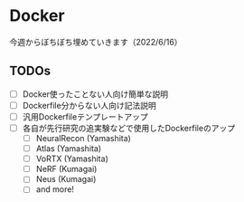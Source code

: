 # Docker

今週からぼちぼち埋めていきます（2022/6/16）

## TODOs
- [ ] Docker使ったことない人向け簡単な説明
- [ ] Dockerfile分からない人向け記法説明
- [ ] 汎用Dockerfileテンプレートアップ
- [ ] 各自が先行研究の追実験などで使用したDockerfileのアップ
  - [ ] NeuralRecon (Yamashita)
  - [ ] Atlas (Yamashita)
  - [ ] VoRTX (Yamashita)
  - [ ] NeRF (Kumagai)
  - [ ] Neus (Kumagai)
  - [ ] and more!
